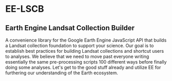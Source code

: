 # EE-LSCB

## Earth Engine Landsat Collection Builder

A convenience library for the Google Earth Engine JavaScript API that builds a Landsat collection foundation to support your science. Our goal is to establish best practices for building Landsat collections and shortcut users to analyses. We believe that we need to move past everyone writing essentially the same pre-processing scripts 100 different ways before finally doing some analyses. Let's get to the good stuff already and utilize EE for furthering our understanding of the Earth ecosystem.



